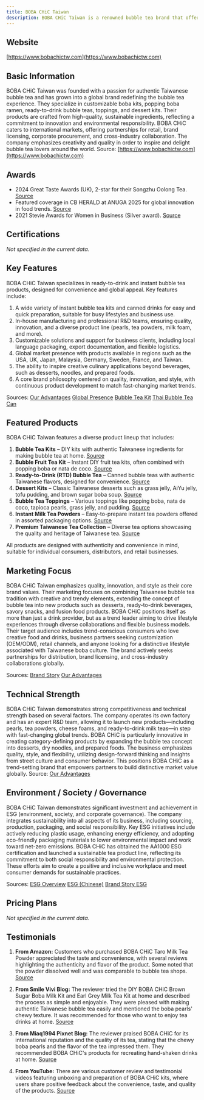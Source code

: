 ```yaml
---
title: BOBA CHiC Taiwan
description: BOBA CHiC Taiwan is a renowned bubble tea brand that offers premium instant boba packs, ready-to-drink beverages, and creative boba-inspired foods. The company combines traditional Taiwanese tea culture with modern innovation, using sustainable ingredients to serve bubble tea enthusiasts globally. BOBA CHiC also provides retail distribution, brand licensing, and OEM/ODM customization services for international partners.
---
```


## Website

[https://www.bobachictw.com](https://www.bobachictw.com)

## Basic Information

BOBA CHiC Taiwan was founded with a passion for authentic Taiwanese bubble tea and has grown into a global brand redefining the bubble tea experience. They specialize in customizable boba kits, popping boba ramen, ready-to-drink bubble teas, toppings, and dessert kits. Their products are crafted from high-quality, sustainable ingredients, reflecting a commitment to innovation and environmental responsibility. BOBA CHiC caters to international markets, offering partnerships for retail, brand licensing, corporate procurement, and cross-industry collaboration. The company emphasizes creativity and quality in order to inspire and delight bubble tea lovers around the world.
Source: [https://www.bobachictw.com](https://www.bobachictw.com)

## Awards

- 2024 Great Taste Awards (UK), 2-star for their Songzhu Oolong Tea. [Source](https://www.bobachictw.com/zh_TW/blog/awards-6)
- Featured coverage in CB HERALD at ANUGA 2025 for global innovation in food trends. [Source](https://www.bobachictw.com/zh_TW/blog/awards-6/boba-chic-featured-in-cb-herald-154)
- 2021 Stevie Awards for Women in Business (Silver award). [Source](https://www.bobachictw.com/zh_TW/blog/awards-6/2021-stevie-awards-for-women-in-business-39)

## Certifications

_Not specified in the current data._

## Key Features

BOBA CHiC Taiwan specializes in ready-to-drink and instant bubble tea products, designed for convenience and global appeal. Key features include:

1. A wide variety of instant bubble tea kits and canned drinks for easy and quick preparation, suitable for busy lifestyles and business use.
2. In-house manufacturing and professional R&D teams, ensuring quality, innovation, and a diverse product line (pearls, tea powders, milk foam, and more).
3. Customizable solutions and support for business clients, including local language packaging, export documentation, and flexible logistics.
4. Global market presence with products available in regions such as the USA, UK, Japan, Malaysia, Germany, Sweden, France, and Taiwan.
5. The ability to inspire creative culinary applications beyond beverages, such as desserts, noodles, and prepared foods.
6. A core brand philosophy centered on quality, innovation, and style, with continuous product development to match fast-changing market trends.

Sources:
[Our Advantages](https://www.bobachictw.com/zh_TW/our-advantages)
[Global Presence](https://www.bobachictw.com/zh_TW/global)
[Bubble Tea Kit](https://www.bobachictw.com/zh_TW/shop/category/bubble-tea-kit-10)
[Thai Bubble Tea Can](https://www.bobachictw.com/zh_TW/shop/thai-bubble-tea-can-163)

## Featured Products

BOBA CHiC Taiwan features a diverse product lineup that includes:

1. **Bubble Tea Kits** – DIY kits with authentic Taiwanese ingredients for making bubble tea at home.
   [Source](https://www.bobachictw.com/shop/category/bubble-tea-kit-10)
2. **Bubble Fruit Tea Kit** – Instant DIY fruit tea kits, often combined with popping boba or nata de coco.
   [Source](https://smp.bobachictw.com/en/featured-products-5/bubble-fruit-tea-kit-28/)
3. **Ready-to-Drink (RTD) Bubble Tea** – Canned bubble teas with authentic Taiwanese flavors, designed for convenience.
   [Source](https://www.bobachictw.com/shop/category/rtd-bubble-tea-52)
4. **Dessert Kits** – Classic Taiwanese desserts such as grass jelly, AiYu jelly, tofu pudding, and brown sugar boba soup.
   [Source](https://smp.bobachictw.com/en/featured-products-5/dessert-kit-31/)
5. **Bubble Tea Toppings** – Various toppings like popping boba, nata de coco, tapioca pearls, grass jelly, and pudding.
   [Source](https://smp.bobachictw.com/en/featured-products-5/topping-32/)
6. **Instant Milk Tea Powders** – Easy-to-prepare instant tea powders offered in assorted packaging options.
   [Source](https://smp.bobachictw.com/en/featured-products-5/milk-tea-8/)
7. **Premium Taiwanese Tea Collection** – Diverse tea options showcasing the quality and heritage of Taiwanese tea.
   [Source](https://smp.bobachictw.com/en/featured-products-5/tea-11/)

All products are designed with authenticity and convenience in mind, suitable for individual consumers, distributors, and retail businesses.

## Marketing Focus

BOBA CHiC Taiwan emphasizes quality, innovation, and style as their core brand values. Their marketing focuses on combining Taiwanese bubble tea tradition with creative and trendy elements, extending the concept of bubble tea into new products such as desserts, ready-to-drink beverages, savory snacks, and fusion food products. BOBA CHiC positions itself as more than just a drink provider, but as a trend leader aiming to drive lifestyle experiences through diverse collaborations and flexible business models. Their target audience includes trend-conscious consumers who love creative food and drinks, business partners seeking customization (OEM/ODM), retail channels, and anyone looking for a distinctive lifestyle associated with Taiwanese boba culture. The brand actively seeks partnerships for distribution, brand licensing, and cross-industry collaborations globally.

Sources:
[Brand Story](https://www.bobachictw.com/zh_TW/brand-story)
[Our Advantages](https://www.bobachictw.com/zh_TW/our-advantages)

## Technical Strength

BOBA CHiC Taiwan demonstrates strong competitiveness and technical strength based on several factors. The company operates its own factory and has an expert R&D team, allowing it to launch new products—including pearls, tea powders, cheese foams, and ready-to-drink milk teas—in step with fast-changing global trends. BOBA CHiC is particularly innovative in creating category-defining products by expanding the bubble tea concept into desserts, dry noodles, and prepared foods. The business emphasizes quality, style, and flexibility, utilizing design-forward thinking and insights from street culture and consumer behavior. This positions BOBA CHiC as a trend-setting brand that empowers partners to build distinctive market value globally.
Source: [Our Advantages](https://www.bobachictw.com/our-advantages)

## Environment / Society / Governance

BOBA CHiC Taiwan demonstrates significant investment and achievement in ESG (environment, society, and corporate governance). The company integrates sustainability into all aspects of its business, including sourcing, production, packaging, and social responsibility. Key ESG initiatives include actively reducing plastic usage, enhancing energy efficiency, and adopting eco-friendly packaging materials to lower environmental impact and work toward net-zero emissions. BOBA CHiC has obtained the AA1000 ESG certification and launched a sustainable tea product line, reflecting its commitment to both social responsibility and environmental protection. These efforts aim to create a positive and inclusive workplace and meet consumer demands for sustainable practices.

Sources:
[ESG Overview](https://www.bobachictw.com/esg)
[ESG (Chinese)](https://www.bobachictw.com/zh_TW/esg)
[Brand Story ESG](https://smp.bobachictw.com/en/brand-story/esg/)

## Pricing Plans

_Not specified in the current data._

## Testimonials

1. **From Amazon:**
   Customers who purchased BOBA CHiC Taro Milk Tea Powder appreciated the taste and convenience, with several reviews highlighting the authenticity and flavor of the product. Some noted that the powder dissolved well and was comparable to bubble tea shops.
   [Source](https://www.amazon.com/BOBA-CHiC-Taro-Milk-Powder/product-reviews/B08VD8TK3B)

2. **From Smile Vivi Blog:**
   The reviewer tried the DIY BOBA CHiC Brown Sugar Boba Milk Kit and Earl Grey Milk Tea Kit at home and described the process as simple and enjoyable. They were pleased with making authentic Taiwanese bubble tea easily and mentioned the boba pearls' chewy texture. It was recommended for those who want to enjoy tea drinks at home.
   [Source](https://smilevivi.com/boba-chic/)

3. **From Miaq1994 Pixnet Blog:**
   The reviewer praised BOBA CHiC for its international reputation and the quality of its tea, stating that the chewy boba pearls and the flavor of the tea impressed them. They recommended BOBA CHiC's products for recreating hand-shaken drinks at home.
   [Source](https://miaq1994.pixnet.net/blog/post/338035634)

4. **From YouTube:**
   There are various customer review and testimonial videos featuring unboxing and preparation of BOBA CHiC kits, where users share positive feedback about the convenience, taste, and quality of the products.
   [Source](https://www.youtube.com/@chicboba7090/videos)